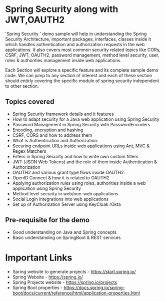 # Spring Security  along with JWT,OAUTH2

'Spring Security ' demo sample will help in understanding the Spring Security Architecture, important packages, interfaces, classes inside it which handles authentication and authorization requests in the web applications. It also covers most common security related topics like CORs, CSRF, JWT, OAUTH2, password management, method level security, user, roles & authorities management inside web applications.

Each Section will explore a specific feature and its complete sample demo code. We can jump to any section of interest and each of these section should entirly covering the specific module of spring security independent to other section.

## Topics covered

* Spring Security framework details and it features
* How to adapt security for a Java web application using Spring Security
* Password Management in Spring Security with PasswordEncoders
*  Encoding, encryption and hashing
* CSRF, CORS and how to address them
* What is Authentication and Authorization.
* Securing endpoint URLs inside web applications using Ant, MVC & Regex Matchers
* Filters in Spring Security and how to write own custom filters
*  JWT (JSON Web Tokens) and the role of them inside Authentication & Authorization
*  OAUTH2 and various grant type flows inside OAUTH2.
*  OpenID Connect & how it is related to OAUTH2
* Applying authorization rules using roles, authorities inside a web application using Spring Security
* Method level security in web/non-web applications
* Social Login integrations into web applications
* Set up of Authorization Server using KeyCloak /Okta

## Pre-requisite for the demo
- Good understanding on Java and Spring concepts
- Basic understanding on SpringBoot & REST services 


# Important Links

- Spring website to generate projects - https://start.spring.io/
- Spring Website - https://spring.io/
- Spring Projects website - https://spring.io/projects
- Spring Boot properties - https://docs.spring.io/spring-boot/docs/current/reference/html/application-properties.html

